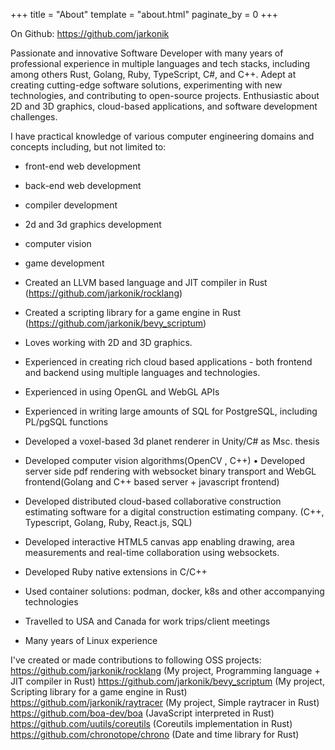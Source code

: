 +++
title = "About"
template = "about.html"
paginate_by = 0
+++

On Github: https://github.com/jarkonik

Passionate and innovative Software Developer with many years of professional experience in multiple languages and tech stacks, including among others Rust, Golang, Ruby, TypeScript, C#, and C++. Adept at creating cutting-edge software solutions, experimenting with new technologies, and contributing to open-source projects. Enthusiastic about 2D and 3D graphics, cloud-based applications, and software development challenges.

I have practical knowledge of various computer engineering domains and concepts including, but not limited to:

- front-end web development
- back-end web development
- compiler development
- 2d and 3d graphics development
- computer vision
- game development

- Created an LLVM based language and JIT compiler in Rust (https://github.com/jarkonik/rocklang)
- Created a scripting library for a game engine in Rust (https://github.com/jarkonik/bevy_scriptum)
- Loves working with 2D and 3D graphics.
- Experienced in creating rich cloud based applications - both frontend and backend using multiple languages and technologies.
- Experienced in using OpenGL and WebGL APIs
- Experienced in writing large amounts of SQL for PostgreSQL, including PL/pgSQL functions
- Developed a voxel-based 3d planet renderer in Unity/C# as Msc. thesis
- Developed computer vision algorithms(OpenCV , C++)
  • Developed server side pdf rendering with websocket binary transport and WebGL frontend(Golang and C++ based server + javascript frontend)
- Developed distributed cloud-based collaborative construction estimating software for a digital construction estimating company. (C++, Typescript, Golang, Ruby, React.js, SQL)
- Developed interactive HTML5 canvas app enabling drawing, area measurements and real-time collaboration using websockets.
- Developed Ruby native extensions in C/C++
- Used container solutions: podman, docker, k8s and other accompanying technologies
- Travelled to USA and Canada for work trips/client meetings
- Many years of Linux experience

I've created or made contributions to following OSS projects:
https://github.com/jarkonik/rocklang (My project, Programming language + JIT compiler in Rust)
https://github.com/jarkonik/bevy_scriptum (My project, Scripting library for a game engine in Rust)
https://github.com/jarkonik/raytracer (My project, Simple raytracer in Rust)
https://github.com/boa-dev/boa (JavaScript interpreted in Rust)
https://github.com/uutils/coreutils (Coreutils implementation in Rust)
https://github.com/chronotope/chrono (Date and time library for Rust)
